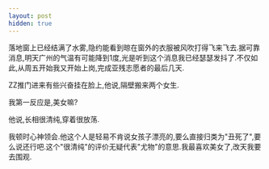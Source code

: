 ```yaml
---
layout: post
hidden: true
---
```

落地窗上已经结满了水雾,隐约能看到晾在窗外的衣服被风吹打得飞来飞去.据可靠消息,明天广州的气温有可能降到1度,光是听到这个消息我已经瑟瑟发抖了.不仅如此,从周五开始我又开始上岗,完成亚残志愿者的最后几天.

ZZ推门进来有些兴奋挂在脸上,他说,隔壁搬来两个女生.

我第一反应是,美女嘛?

他说,长相很清纯,穿着很放荡.

我顿时心神领会.他这个人是轻易不肯说女孩子漂亮的,要么直接归类为"丑死了",要么说还行吧.这个"很清纯"的评价无疑代表"尤物"的意思.我最喜欢美女了,改天我要去围观.
